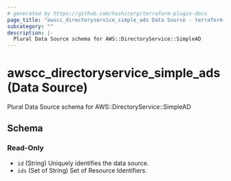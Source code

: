 ```yaml
---
# generated by https://github.com/hashicorp/terraform-plugin-docs
page_title: "awscc_directoryservice_simple_ads Data Source - terraform-provider-awscc"
subcategory: ""
description: |-
  Plural Data Source schema for AWS::DirectoryService::SimpleAD
---
```


# awscc_directoryservice_simple_ads (Data Source)

Plural Data Source schema for AWS::DirectoryService::SimpleAD



<!-- schema generated by tfplugindocs -->
## Schema

### Read-Only

- `id` (String) Uniquely identifies the data source.
- `ids` (Set of String) Set of Resource Identifiers.

